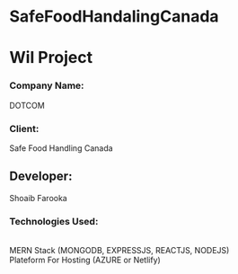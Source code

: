 # SafeFoodHandalingCanada
<h1>Wil Project </h1>
<h3>Company Name:</h3>DOTCOM
<br>
<h3>Client:</h3> Safe Food Handling Canada

<h2>Developer: </h2>
Shoaib Farooka


<h3>Technologies Used:</h3><BR>
MERN Stack (MONGODB, EXPRESSJS, REACTJS, NODEJS) <BR>
Plateform For Hosting (AZURE or Netlify) <BR>
